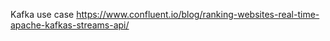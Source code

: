 
Kafka use case
https://www.confluent.io/blog/ranking-websites-real-time-apache-kafkas-streams-api/
